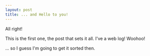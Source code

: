 ```yaml
---
layout: post
title: ... and Hello to you!
---
```


All right!

This is the first one, the post that sets it all.
I've a web log! Woohoo!

... so I guess I'm going to get it sorted then.
